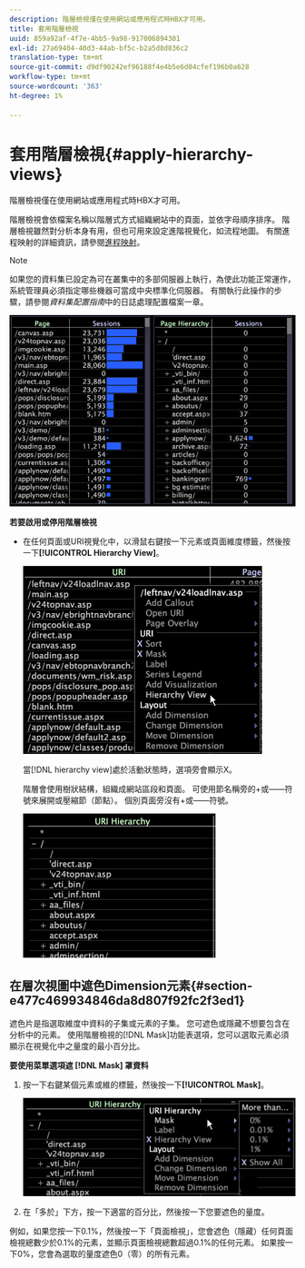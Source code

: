 ```yaml
---
description: 階層檢視僅在使用網站或應用程式時HBX才可用。
title: 套用階層檢視
uuid: 859a92af-4f7e-4bb5-9a98-917006894301
exl-id: 27a69404-40d3-44ab-bf5c-b2a5d8d836c2
translation-type: tm+mt
source-git-commit: d9df90242ef96188f4e4b5e6d04cfef196b0a628
workflow-type: tm+mt
source-wordcount: '363'
ht-degree: 1%

---
```


# 套用階層檢視{#apply-hierarchy-views}

階層檢視僅在使用網站或應用程式時HBX才可用。

階層檢視會依檔案名稱以階層式方式組織網站中的頁面，並依字母順序排序。 階層檢視雖然對分析本身有用，但也可用來設定進階視覺化，如流程地圖。 有關進程映射的詳細資訊，請參閱[進程映射](../../../../home/c-get-started/c-analysis-vis/c-proc-maps/c-proc-maps.md#concept-880aee224404429785b733a4e80d275e)。

>[!NOTE]
>
>如果您的資料集已設定為可在叢集中的多部伺服器上執行，為使此功能正常運作，系統管理員必須指定哪些機器可當成中央標準化伺服器。 有關執行此操作的步驟，請參閱&#x200B;*資料集配置指南*&#x200B;中的日誌處理配置檔案一章。

![](assets/vis_Table_CompareHierarchy.png)

**若要啟用或停用階層檢視**

* 在任何頁面或URI視覺化中，以滑鼠右鍵按一下元素或頁面維度標籤，然後按一下&#x200B;**[!UICONTROL Hierarchy View]**。

   ![](assets/mnu_Table_HierarchyView.png)

   當[!DNL hierarchy view]處於活動狀態時，選項旁會顯示X。

   階層會使用樹狀結構，組織成網站區段和頁面。 可使用節名稱旁的+或——符號來展開或壓縮節（節點）。 個別頁面旁沒有+或——符號。

   ![](assets/vis_Table_HierarchyView_Expanded.png)

## 在層次視圖中遮色Dimension元素{#section-e477c469934846da8d807f92fc2f3ed1}

遮色片是指選取維度中資料的子集或元素的子集。 您可遮色或隱藏不想要包含在分析中的元素。 使用階層檢視的[!DNL Mask]功能表選項，您可以選取元素必須顯示在視覺化中之量度的最小百分比。

**要使用菜單選項遮 [!DNL Mask] 罩資料**

1. 按一下右鍵某個元素或維的標籤，然後按一下&#x200B;**[!UICONTROL Mask]**。

   ![](assets/mnu_Table_HierarchyView_Masking.png)

1. 在「多於」下方，按一下適當的百分比，然後按一下您要遮色的量度。

例如，如果您按一下0.1%，然後按一下「頁面檢視」，您會遮色（隱藏）任何頁面檢視總數少於0.1%的元素，並顯示頁面檢視總數超過0.1%的任何元素。 如果按一下0%，您會為選取的量度遮色0（零）的所有元素。
